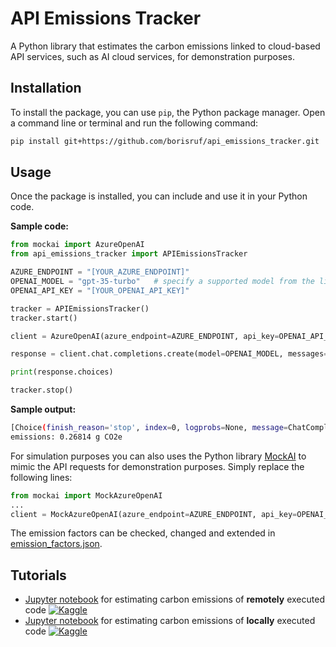 # API Emissions Tracker
A Python library that estimates the carbon emissions linked to cloud-based API services, such as AI cloud services, for demonstration purposes.

## Installation

To install the package, you can use `pip`, the Python package manager. Open a command line or terminal and run the following command:

```bash
pip install git+https://github.com/borisruf/api_emissions_tracker.git
```

## Usage

Once the package is installed, you can include and use it in your Python code.

__Sample code:__
```python
from mockai import AzureOpenAI
from api_emissions_tracker import APIEmissionsTracker

AZURE_ENDPOINT = "[YOUR_AZURE_ENDPOINT]"
OPENAI_MODEL = "gpt-35-turbo"   # specify a supported model from the list
OPENAI_API_KEY = "[YOUR_OPENAI_API_KEY]"

tracker = APIEmissionsTracker()
tracker.start()

client = AzureOpenAI(azure_endpoint=AZURE_ENDPOINT, api_key=OPENAI_API_KEY)

response = client.chat.completions.create(model=OPENAI_MODEL, messages=[{"role": "system", "content": "What is the origin of the Olympic Games?"}])

print(response.choices)

tracker.stop()
```

__Sample output:__
```bash
[Choice(finish_reason='stop', index=0, logprobs=None, message=ChatCompletionMessage(content='The Olympic Games originated in ancient Greece around the 8th century BCE. They were held in Olympia, a small town in the western region of the Peloponnese. The Games were a religious festival dedicated to the Greek god Zeus and were held every four years. The first recorded Olympic Games took place in 776 BCE, and they continued for nearly 12 centuries until they were abolished in 393 CE by the Christian Byzantine Emperor Theodosius I.', role='assistant', function_call=None, tool_calls=None), content_filter_results={'hate': {'filtered': False, 'severity': 'safe'}, 'self_harm': {'filtered': False, 'severity': 'safe'}, 'sexual': {'filtered': False, 'severity': 'safe'}, 'violence': {'filtered': False, 'severity': 'safe'}})]
emissions: 0.26814 g CO2e
```

For simulation purposes you can also uses the Python library [MockAI](https://github.com/borisruf/mockai/) to mimic the API requests for demonstration purposes. Simply replace the following lines:

```python
from mockai import MockAzureOpenAI
...
client = MockAzureOpenAI(azure_endpoint=AZURE_ENDPOINT, api_key=OPENAI_API_KEY)
```

The emission factors can be checked, changed and extended in [emission_factors.json](https://github.com/borisruf/mockai/blob/main/emissions_tracker/emission_factors.json).


## Tutorials
- [Jupyter notebook](https://github.com/borisruf/api_emissions_tracker/blob/main/notebooks/RemoteCodeEmissions.ipynb) for estimating carbon emissions of __remotely__ executed code [![Kaggle](https://kaggle.com/static/images/open-in-kaggle.svg)](https://www.kaggle.com/code/borisruf/remotecodeemissions)
- [Jupyter notebook](https://github.com/borisruf/api_emissions_tracker/blob/main/notebooks/LocalCodeEmissions.ipynb) for estimating carbon emissions of __locally__ executed code [![Kaggle](https://kaggle.com/static/images/open-in-kaggle.svg)](https://www.kaggle.com/code/borisruf/localcodeemissions)
